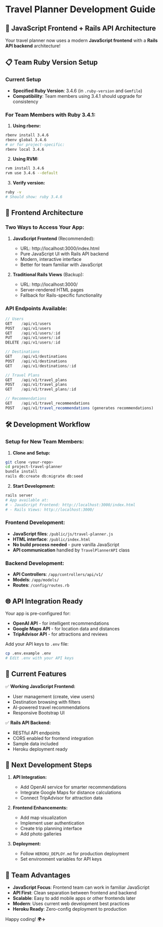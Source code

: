 # Travel Planner Development Guide

## 🚀 **JavaScript Frontend + Rails API Architecture**

Your travel planner now uses a modern **JavaScript frontend** with a **Rails API backend** architecture!

## 📋 **Team Ruby Version Setup**

### Current Setup
- **Specified Ruby Version**: 3.4.6 (in `.ruby-version` and `Gemfile`)
- **Compatibility**: Team members using 3.4.1 should upgrade for consistency

### For Team Members with Ruby 3.4.1:

1. **Using rbenv:**
```bash
rbenv install 3.4.6
rbenv global 3.4.6
# or for project-specific:
rbenv local 3.4.6
```

2. **Using RVM:**
```bash
rvm install 3.4.6
rvm use 3.4.6 --default
```

3. **Verify version:**
```bash
ruby -v
# Should show: ruby 3.4.6
```

## 🎯 **Frontend Architecture**

### **Two Ways to Access Your App:**

1. **JavaScript Frontend** (Recommended):
   - URL: http://localhost:3000/index.html
   - Pure JavaScript UI with Rails API backend
   - Modern, interactive interface
   - Better for team familiar with JavaScript

2. **Traditional Rails Views** (Backup):
   - URL: http://localhost:3000/
   - Server-rendered HTML pages
   - Fallback for Rails-specific functionality

### **API Endpoints Available:**

```javascript
// Users
GET    /api/v1/users
POST   /api/v1/users
GET    /api/v1/users/:id
PUT    /api/v1/users/:id
DELETE /api/v1/users/:id

// Destinations
GET    /api/v1/destinations
POST   /api/v1/destinations
GET    /api/v1/destinations/:id

// Travel Plans
GET    /api/v1/travel_plans
POST   /api/v1/travel_plans
GET    /api/v1/travel_plans/:id

// Recommendations
GET    /api/v1/travel_recommendations
POST   /api/v1/travel_recommendations (generates recommendations)
```

## 🛠 **Development Workflow**

### **Setup for New Team Members:**

1. **Clone and Setup:**
```bash
git clone <your-repo>
cd project-travel-planner
bundle install
rails db:create db:migrate db:seed
```

2. **Start Development:**
```bash
rails server
# App available at:
# - JavaScript Frontend: http://localhost:3000/index.html
# - Rails Views: http://localhost:3000/
```

### **Frontend Development:**
- **JavaScript files**: `/public/js/travel-planner.js`
- **HTML interface**: `/public/index.html`
- **No build process needed** - pure vanilla JavaScript
- **API communication** handled by `TravelPlannerAPI` class

### **Backend Development:**
- **API Controllers**: `/app/controllers/api/v1/`
- **Models**: `/app/models/`
- **Routes**: `/config/routes.rb`

## 🌐 **API Integration Ready**

Your app is pre-configured for:
- **OpenAI API** - for intelligent recommendations
- **Google Maps API** - for location data and distances
- **TripAdvisor API** - for attractions and reviews

Add your API keys to `.env` file:
```bash
cp .env.example .env
# Edit .env with your API keys
```

## 📱 **Current Features**

✅ **Working JavaScript Frontend:**
- User management (create, view users)
- Destination browsing with filters
- AI-powered travel recommendations
- Responsive Bootstrap UI

✅ **Rails API Backend:**
- RESTful API endpoints
- CORS enabled for frontend integration
- Sample data included
- Heroku deployment ready

## 🚀 **Next Development Steps**

1. **API Integration:**
   - Add OpenAI service for smarter recommendations
   - Integrate Google Maps for distance calculations
   - Connect TripAdvisor for attraction data

2. **Frontend Enhancements:**
   - Add map visualization
   - Implement user authentication
   - Create trip planning interface
   - Add photo galleries

3. **Deployment:**
   - Follow `HEROKU_DEPLOY.md` for production deployment
   - Set environment variables for API keys

## 🎨 **Team Advantages**

- **JavaScript Focus**: Frontend team can work in familiar JavaScript
- **API First**: Clean separation between frontend and backend
- **Scalable**: Easy to add mobile apps or other frontends later
- **Modern**: Uses current web development best practices
- **Heroku Ready**: Zero-config deployment to production

Happy coding! 🌍✈️